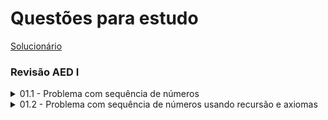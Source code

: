 # Questões para estudo
[Solucionário](/nav/res_0nav.md)
### Revisão AED I

<details>
  <summary> 01.1 - Problema com sequência de números </summary>


Elabore um programa que leia uma sequência de números, e:
- se a quantidade de numeros lidos for uma numero primo calcule e exiba a media dos valores obtidos
- senão, se a quantidade for par, apresente o maior numero lido; ou se for impar, apresenta o menor
- lido

</details>


<details>
  <summary> 01.2 - Problema com sequência de números usando recursão e axiomas </summary>


Elabore um programa que leia uma sequência de números, e:
- se a quantidade de numeros lidos for uma numero primo calcule e exiba a media dos valores obtidos
- senão, se a quantidade for par, apresente o maior numero lido; ou se for impar, apresenta o menor
- lido
> A resolução será recursiva utilizando os axiomas de divisibilidade ao invés de iterações com cálculos

</details>
